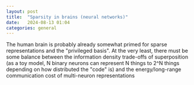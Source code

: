 ```yaml
---
layout: post
title:  "Sparsity in brains (neural networks)"
date:   2024-08-13 01:04
categories: general
---
```


The human brain is probably already somewhat primed for sparse representations and the "privileged basis". At the very least, there must be some balance between the information density trade-offs of superposition (as a toy model, N binary neurons can represent N things to 2^N things depending on how distributed the "code" is) and the energy/long-range communication cost of multi-neuron representations